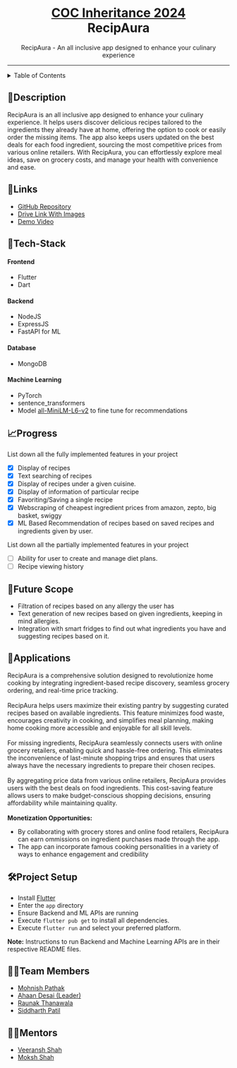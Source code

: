 <h1 align="center">
  <a href="https://github.com/CommunityOfCoders/Inheritance2k24/tree/main">
    COC Inheritance 2024
  </a>
  <br>
  RecipAura
</h1>

<div align="center">
   RecipAura - An all inclusive app designed to enhance your culinary experience<br>
</div>
<hr>

<details>
<summary>Table of Contents</summary>


</details>

## 📝Description


RecipAura is an all inclusive app designed to enhance your culinary experience. It helps users discover delicious recipes tailored to the ingredients they already have at home, offering the option to cook or easily order the missing items. The app also keeps users updated on the best deals for each food ingredient, sourcing the most competitive prices from various online retailers. With RecipAura, you can effortlessly explore meal ideas, save on grocery costs, and manage your health with convenience and ease.


## 🔗Links

- [GitHub Repository](https://github.com/ahaandesai27/Inheritance-2024-mars/)
- [Drive Link With Images]()
- [Demo Video]()

## 🤖Tech-Stack

#### Frontend

- Flutter
- Dart

#### Backend

- NodeJS
- ExpressJS
- FastAPI for ML

#### Database

- MongoDB


#### Machine Learning
- PyTorch
- sentence_transformers 
- Model [all-MiniLM-L6-v2](https://huggingface.co/sentence-transformers/all-MiniLM-L6-v2) to fine tune for recommendations


## 📈Progress

List down all the fully implemented features in your project

- [x] Display of recipes
- [x] Text searching of recipes
- [x] Display of recipes under a given cuisine.
- [x] Display of information of particular recipe
- [x] Favoriting/Saving a single recipe
- [x] Webscraping of cheapest ingredient prices from amazon, zepto, big basket, swiggy
- [x] ML Based Recommendation of recipes based on saved recipes and ingredients given by user.

List down all the partially implemented features in your project

- [ ] Ability for user to create and manage diet plans.
- [ ] Recipe viewing history

## 🔮Future Scope

- Filtration of recipes based on any allergy the user has
- Text generation of new recipes based on given ingredients, keeping in mind allergies.
- Integration with smart fridges to find out what ingredients you have and suggesting recipes based on it.

## 💸Applications

RecipAura is a comprehensive solution designed to revolutionize home cooking by integrating ingredient-based recipe discovery, seamless grocery ordering, and real-time price tracking. <br><br> 
RecipAura helps users maximize their existing pantry by suggesting curated recipes based on available ingredients. This feature minimizes food waste, encourages creativity in cooking, and simplifies meal planning, making home cooking more accessible and enjoyable for all skill levels. <br><br> 
For missing ingredients, RecipAura seamlessly connects users with online grocery retailers, enabling quick and hassle-free ordering. This eliminates the inconvenience of last-minute shopping trips and ensures that users always have the necessary ingredients to prepare their chosen recipes. <br><br> 
By aggregating price data from various online retailers, RecipAura provides users with the best deals on food ingredients. This cost-saving feature allows users to make budget-conscious shopping decisions, ensuring affordability while maintaining quality.
<br><br>
<b>Monetization Opportunities:</b>
- By collaborating with grocery stores and online food retailers, RecipAura can earn ommissions on ingredient purchases made through the app. 
- The app can incorporate famous cooking personalities in a variety of ways to enhance engagement and credibility

## 🛠Project Setup


- Install [Flutter](https://docs.flutter.dev/get-started/install)
- Enter the `app` directory
- Ensure Backend and ML APIs are running
- Execute `flutter pub get` to install all dependencies.
- Execute `flutter run` and select your preferred platform.

<b>Note:</b> Instructions to run Backend and Machine Learning APIs are in their respective README files.



## 👨‍💻Team Members

- [Mohnish Pathak](https://github.com/BoredAAf1)
- [Ahaan Desai (Leader)](https://github.com/ahaandesai27)
- [Raunak Thanawala](https://github.com/Raunak-2005)
- [Siddharth Patil](https://github.com/simd1)

## 👨‍🏫Mentors

- [Veeransh Shah](https://github.com/Veeransh14)
- [Moksh Shah](https://github.com/Moksh01)


